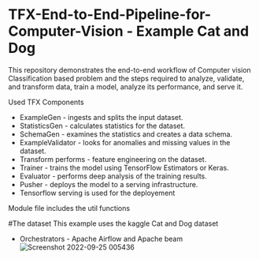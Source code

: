 # TFX-End-to-End-Pipeline-for-Computer-Vision - Example Cat and Dog 

This repository demonstrates the end-to-end workflow of Computer vision Classification based problem and the steps required to analyze, validate, and transform data, train a model, analyze its performance, and serve it.

Used TFX Components

 - ExampleGen - ingests and splits the input dataset.
 - StatisticsGen - calculates statistics for the dataset.
 - SchemaGen - examines the statistics and creates a data schema.
 - ExampleValidator - looks for anomalies and missing values in the dataset.
 - Transform performs - feature engineering on the dataset.
 - Trainer - trains the model using TensorFlow Estimators or Keras.
 - Evaluator - performs deep analysis of the training results.
 - Pusher - deploys the model to a serving infrastructure.
 - Tensorflow serving is used for the deployement

Module file includes the util functions

#The dataset This example uses the kaggle Cat and Dog dataset

 - Orchestrators - Apache Airflow and Apache beam
 ![Screenshot 2022-09-25 005436](https://user-images.githubusercontent.com/47025217/192115153-75da4710-e495-4c32-8631-54591c7f525e.jpg)
